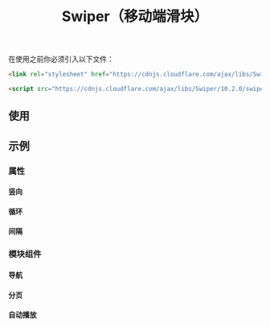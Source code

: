 ﻿---
title: Swiper（移动端滑块）
desc: "一个基于 [Swiper](https://github.com/nolimits4web/swiper) 的移动端触摸滑动组件。"
tag: "JS代理"
related:
  - /blazor/components/carousels
  - /blazor/components/windows
  - /blazor/components/slide-groups
---

在使用之前你必须引入以下文件：

```html
<link rel="stylesheet" href="https://cdnjs.cloudflare.com/ajax/libs/Swiper/10.2.0/swiper-bundle.min.css"/>

<script src="https://cdnjs.cloudflare.com/ajax/libs/Swiper/10.2.0/swiper-bundle.min.js"></script>
```

## 使用

<masa-example file="Examples.labs.swiper.Default"></masa-example>

## 示例

### 属性

#### 竖向

<masa-example file="Examples.labs.swiper.Vertical"></masa-example>

#### 循环

<masa-example file="Examples.labs.swiper.Loop"></masa-example>

#### 间隔

<masa-example file="Examples.labs.swiper.SpaceBetween"></masa-example>

### 模块组件

#### 导航

<masa-example file="Examples.labs.swiper.Navigation"></masa-example>

#### 分页

<masa-example file="Examples.labs.swiper.Pagination"></masa-example>

#### 自动播放

<masa-example file="Examples.labs.swiper.Autoplay"></masa-example>
